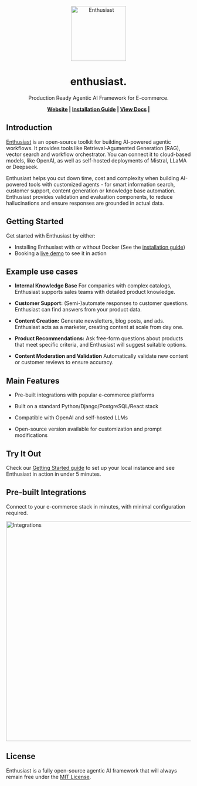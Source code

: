 <div align="center">
  <a href="https://upsidelab.io/tools/enthusiast" />
    <img src="https://github.com/user-attachments/assets/966204c3-ff69-47b2-a247-9f9cfa4e5b7d" height="150px" alt="Enthusiast">
  </a>
</div>

<h1 align="center">enthusiast.</h1>

<p align="center">Production Ready Agentic AI Framework for E-commerce.</p>
<div align="center">
  <strong>
    <a href="https://upsidelab.io/tools/enthusiast">Website</a> |
    <a href="https://upsidelab.io/tools/enthusiast/docs/getting-started/installation">Installation Guide</a> |
    <a href="https://upsidelab.io/tools/enthusiast/docs">View Docs</a> |
  </strong>
</div>


## Introduction
[Enthusiast](https://upsidelab.io/tools/enthusiast) is an open-source toolkit for building AI-powered agentic workflows. It provides tools like Retrieval-Agumented Generation (RAG), vector search and workflow orchestrator. You can connect it to cloud-based models, like OpenAI, as well as self-hosted deployments of Mistral, LLaMA or Deepseek.

Enthusiast helps you cut down time, cost and complexity when building AI-powered tools with customized agents - for smart information search, customer support, content generation or knowledge base automation. Enthusiast provides validation and evaluation components, to reduce hallucinations and ensure responses are grounded in actual data.

## Getting Started
Get started with Enthusiast by either:
- Installing Enthusiast with or without Docker (See the [installation guide](https://upsidelab.io/tools/enthusiast/docs/getting-started/installation/))
- Booking a [live demo](https://calendar.google.com/calendar/u/0/appointments/schedules/AcZssZ3NyFdPn_jqYqD24asveLkfrB1NTal0PWkLNHFTT4Fmp6sNW50-0or8WyIzBriF8IFdP1jXSPjQ) to see it in action

## Example use cases

- **Internal Knowledge Base** For companies with complex catalogs, Enthusiast supports sales teams with detailed product knowledge.

- **Customer Support:** (Semi-)automate responses to customer questions. Enthusiast can find answers from your product data.

- **Content Creation:** Generate newsletters, blog posts, and ads. Enthusiast acts as a marketer, creating content at scale from day one.

- **Product Recommendations:** Ask free-form questions about products that meet specific criteria, and Enthusiast will suggest suitable options.

- **Content Moderation and Validation** Automatically validate new content or customer reviews to ensure accuracy.

## Main Features

- Pre-built integrations with popular e-commerce platforms

- Built on a standard Python/Django/PostgreSQL/React stack

- Compatible with OpenAI and self-hosted LLMs

- Open-source version available for customization and prompt modifications

## Try It Out

Check our [Getting Started guide](https://upsidelab.io/tools/enthusiast/docs/getting-started/installation) to set up your local instance and see Enthusiast in action in under 5 minutes.

## Pre-built Integrations

Connect to your e-commerce stack in minutes, with minimal configuration required.

<img width="600" alt="Integrations" src="https://github.com/user-attachments/assets/84d1f4d1-51ac-4c6c-8412-a037f7ce4ecd" />

## License

Enthusiast is a fully open-source agentic AI framework that will always remain free under the [MIT License](https://github.com/upsidelab/enthusiast/blob/main/LICENSE.md).
